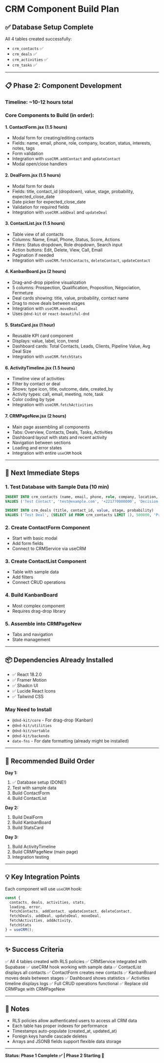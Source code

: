 # CRM Component Build Plan

## ✅ Database Setup Complete
All 4 tables created successfully:
- `crm_contacts` ✅
- `crm_deals` ✅
- `crm_activities` ✅
- `crm_tasks` ✅

---

## 📋 Phase 2: Component Development

### Timeline: ~10-12 hours total

### Core Components to Build (in order):

#### 1. **ContactForm.jsx** (1.5 hours)
- Modal form for creating/editing contacts
- Fields: name, email, phone, role, company, location, status, interests, notes, tags
- Form validation
- Integration with `useCRM.addContact` and `updateContact`
- Modal open/close handlers

#### 2. **DealForm.jsx** (1.5 hours)
- Modal form for deals
- Fields: title, contact_id (dropdown), value, stage, probability, expected_close_date
- Date picker for expected_close_date
- Validation for required fields
- Integration with `useCRM.addDeal` and `updateDeal`

#### 3. **ContactList.jsx** (1.5 hours)
- Table view of all contacts
- Columns: Name, Email, Phone, Status, Score, Actions
- Filters: Status dropdown, Role dropdown, Search input
- Action buttons: Edit, Delete, View, Call, Email
- Pagination if needed
- Integration with `useCRM.fetchContacts`, `deleteContact`, `updateContact`

#### 4. **KanbanBoard.jsx** (2 hours)
- Drag-and-drop pipeline visualization
- 5 columns: Prospection, Qualification, Proposition, Négociation, Fermeture
- Deal cards showing: title, value, probability, contact name
- Drag to move deals between stages
- Integration with `useCRM.moveDeal`
- Uses `@dnd-kit` or `react-beautiful-dnd`

#### 5. **StatsCard.jsx** (1 hour)
- Reusable KPI card component
- Displays: value, label, icon, trend
- Dashboard cards: Total Contacts, Leads, Clients, Pipeline Value, Avg Deal Size
- Integration with `useCRM.fetchStats`

#### 6. **ActivityTimeline.jsx** (1.5 hours)
- Timeline view of activities
- Filter by contact or deal
- Shows: type icon, title, outcome, date, created_by
- Activity types: call, email, meeting, note, task
- Color coding by type
- Integration with `useCRM.fetchActivities`

#### 7. **CRMPageNew.jsx** (2 hours)
- Main page assembling all components
- Tabs: Overview, Contacts, Deals, Tasks, Activities
- Dashboard layout with stats and recent activity
- Navigation between sections
- Loading and error states
- Integration with entire `useCRM` hook

---

## 🎯 Next Immediate Steps

### 1. Test Database with Sample Data (10 min)
```sql
INSERT INTO crm_contacts (name, email, phone, role, company, location, status, score)
VALUES ('Test Contact', 'test@example.com', '+221770000000', 'Decision Maker', 'Test Corp', 'Dakar', 'prospect', 75);

INSERT INTO crm_deals (title, contact_id, value, stage, probability)
VALUES ('Test Deal', (SELECT id FROM crm_contacts LIMIT 1), 500000, 'Prospection', 30);
```

### 2. Create ContactForm Component
- Start with basic modal
- Add form fields
- Connect to CRMService via useCRM

### 3. Create ContactList Component
- Table with sample data
- Add filters
- Connect CRUD operations

### 4. Build KanbanBoard
- Most complex component
- Requires drag-drop library

### 5. Assemble into CRMPageNew
- Tabs and navigation
- State management

---

## 📦 Dependencies Already Installed
- ✅ React 18.2.0
- ✅ Framer Motion
- ✅ Shadcn UI
- ✅ Lucide React Icons
- ✅ Tailwind CSS

### May Need to Install
- `@dnd-kit/core` - For drag-drop (Kanban)
- `@dnd-kit/utilities`
- `@dnd-kit/sortable`
- `@dnd-kit/backends`
- `date-fns` - For date formatting (already might be installed)

---

## 🚀 Recommended Build Order

**Day 1:**
1. ✅ Database setup (DONE!)
2. Test with sample data
3. Build ContactForm
4. Build ContactList

**Day 2:**
1. Build DealForm
2. Build KanbanBoard
3. Build StatsCard

**Day 3:**
1. Build ActivityTimeline
2. Build CRMPageNew (main page)
3. Integration testing

---

## 💡 Key Integration Points

Each component will use `useCRM` hook:

```javascript
const {
  contacts, deals, activities, stats,
  loading, error,
  fetchContacts, addContact, updateContact, deleteContact,
  fetchDeals, addDeal, updateDeal, moveDeal,
  fetchActivities, addActivity,
  fetchStats
} = useCRM();
```

---

## ✨ Success Criteria

✅ All 4 tables created with RLS policies
✅ CRMService integrated with Supabase
✅ useCRM hook working with sample data
✅ ContactList displays all contacts
✅ ContactForm creates new contacts
✅ KanbanBoard moves deals between stages
✅ Dashboard shows statistics
✅ Activities timeline displays logs
✅ Full CRUD operations functional
✅ Replace old CRMPage with CRMPageNew

---

## 📝 Notes

- RLS policies allow authenticated users to access all CRM data
- Each table has proper indexes for performance
- Timestamps auto-populate (created_at, updated_at)
- Foreign keys handle cascade deletes
- Arrays and JSONB fields support flexible data storage

---

**Status: Phase 1 Complete ✅ | Phase 2 Starting 🚀**
